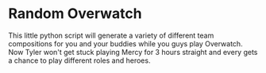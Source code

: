 # Random Overwatch

This little python script will generate a variety of different team compositions for you and your buddies while you guys play Overwatch. Now Tyler won't get stuck playing Mercy for 3 hours straight and every gets a chance to play different roles and heroes.

